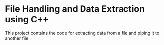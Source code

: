 # File Handling and Data Extraction using C++

This project contains the code for extracting data from a file and piping it to another file

